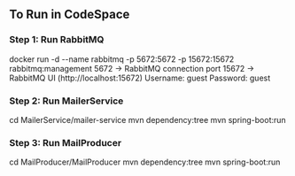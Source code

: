 ## To Run in CodeSpace
### Step 1: Run RabbitMQ
docker run -d --name rabbitmq -p 5672:5672 -p 15672:15672 rabbitmq:management
5672 → RabbitMQ connection port
15672 → RabbitMQ UI (http://localhost:15672)
Username: guest
Password: guest
### Step 2: Run MailerService
cd MailerService/mailer-service
mvn dependency:tree
mvn spring-boot:run
### Step 3: Run MailProducer
cd MailProducer/MailProducer
mvn dependency:tree
mvn spring-boot:run
